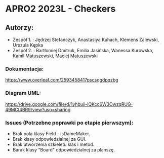 # APRO2 2023L - Checkers 


## Autorzy:
- Zespół 1. : Jędrzej Stefańczyk, Anastasiya Kuhach, Klemens Zalewski, Urszula Kępka
- Zespół 2. : Bartłomiej Dmitruk, Emilia Jasińska, Wanessa Kurowska, Kamil Matuszewski, Maciej Matuszewski

### Dokumentacja: 
https://www.overleaf.com/2593458417pscsqgdpqzbg

### Diagram UML:
https://drive.google.com/file/d/1yhbuji-iQKcc6W3OwzqRUG-49MCI4BR9/view?usp=sharing

### Issues (Potrzebne poprawki po etapie pierwszym):
- Brak pola klasy Field - isDameMaker.
- Brak klasy odpowiedzialnej za GUI.
- Brak utworzenia szkieletu klas i metod.
- Barak klasy "Board" odpowiedzialnej za planszę.
